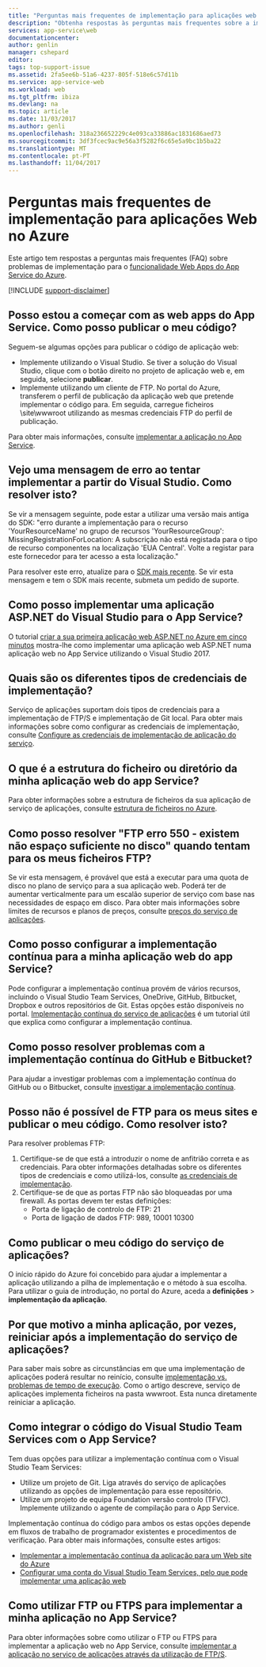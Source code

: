 ```yaml
---
title: "Perguntas mais frequentes de implementação para aplicações web do Azure | Microsoft Docs"
description: "Obtenha respostas às perguntas mais frequentes sobre a implementação para a funcionalidade Web Apps do App Service do Azure."
services: app-service\web
documentationcenter: 
author: genlin
manager: cshepard
editor: 
tags: top-support-issue
ms.assetid: 2fa5ee6b-51a6-4237-805f-518e6c57d11b
ms.service: app-service-web
ms.workload: web
ms.tgt_pltfrm: ibiza
ms.devlang: na
ms.topic: article
ms.date: 11/03/2017
ms.author: genli
ms.openlocfilehash: 318a236652229c4e093ca33886ac1831686aed73
ms.sourcegitcommit: 3df3fcec9ac9e56a3f5282f6c65e5a9bc1b5ba22
ms.translationtype: MT
ms.contentlocale: pt-PT
ms.lasthandoff: 11/04/2017
---
```

# <a name="deployment-faqs-for-web-apps-in-azure"></a>Perguntas mais frequentes de implementação para aplicações Web no Azure

Este artigo tem respostas a perguntas mais frequentes (FAQ) sobre problemas de implementação para o [funcionalidade Web Apps do App Service do Azure](https://azure.microsoft.com/services/app-service/web/).

[!INCLUDE [support-disclaimer](../../includes/support-disclaimer.md)]

## <a name="i-am-just-getting-started-with-app-service-web-apps-how-do-i-publish-my-code"></a>Posso estou a começar com as web apps do App Service. Como posso publicar o meu código?

Seguem-se algumas opções para publicar o código de aplicação web:

*   Implemente utilizando o Visual Studio. Se tiver a solução do Visual Studio, clique com o botão direito no projeto de aplicação web e, em seguida, selecione **publicar**.
*   Implemente utilizando um cliente de FTP. No portal do Azure, transferem o perfil de publicação da aplicação web que pretende implementar o código para. Em seguida, carregue ficheiros \site\wwwroot utilizando as mesmas credenciais FTP do perfil de publicação.

Para obter mais informações, consulte [implementar a aplicação no App Service](app-service-deploy-local-git.md).

## <a name="i-see-an-error-message-when-i-try-to-deploy-from-visual-studio-how-do-i-resolve-this"></a>Vejo uma mensagem de erro ao tentar implementar a partir do Visual Studio. Como resolver isto?

Se vir a mensagem seguinte, pode estar a utilizar uma versão mais antiga do SDK: "erro durante a implementação para o recurso 'YourResourceName' no grupo de recursos 'YourResourceGroup': MissingRegistrationForLocation: A subscrição não está registada para o tipo de recurso componentes na localização 'EUA Central'. Volte a registar para este fornecedor para ter acesso a esta localização." 

Para resolver este erro, atualize para o [SDK mais recente](https://azure.microsoft.com/downloads/). Se vir esta mensagem e tem o SDK mais recente, submeta um pedido de suporte.

## <a name="how-do-i-deploy-an-aspnet-application-from-visual-studio-to-app-service"></a>Como posso implementar uma aplicação ASP.NET do Visual Studio para o App Service?
<a id="deployasp"></a>

O tutorial [criar a sua primeira aplicação web ASP.NET no Azure em cinco minutos](app-service-web-get-started-dotnet.md) mostra-lhe como implementar uma aplicação web ASP.NET numa aplicação web no App Service utilizando o Visual Studio 2017.

## <a name="what-are-the-different-types-of-deployment-credentials"></a>Quais são os diferentes tipos de credenciais de implementação?

Serviço de aplicações suportam dois tipos de credenciais para a implementação de FTP/S e implementação de Git local. Para obter mais informações sobre como configurar as credenciais de implementação, consulte [Configure as credenciais de implementação de aplicação do serviço](app-service-deployment-credentials.md).

## <a name="what-is-the-file-or-directory-structure-of-my-app-service-web-app"></a>O que é a estrutura do ficheiro ou diretório da minha aplicação web do app Service?

Para obter informações sobre a estrutura de ficheiros da sua aplicação de serviço de aplicações, consulte [estrutura de ficheiros no Azure](https://github.com/projectkudu/kudu/wiki/File-structure-on-azure).

## <a name="how-do-i-resolve-ftp-error-550---there-is-not-enough-space-on-the-disk-when-i-try-to-ftp-my-files"></a>Como posso resolver "FTP erro 550 - existem não espaço suficiente no disco" quando tentam para os meus ficheiros FTP?

Se vir esta mensagem, é provável que está a executar para uma quota de disco no plano de serviço para a sua aplicação web. Poderá ter de aumentar verticalmente para um escalão superior de serviço com base nas necessidades de espaço em disco. Para obter mais informações sobre limites de recursos e planos de preços, consulte [preços do serviço de aplicações](https://azure.microsoft.com/pricing/details/app-service/).

## <a name="how-do-i-set-up-continuous-deployment-for-my-app-service-web-app"></a>Como posso configurar a implementação contínua para a minha aplicação web do app Service?

Pode configurar a implementação contínua provém de vários recursos, incluindo o Visual Studio Team Services, OneDrive, GitHub, Bitbucket, Dropbox e outros repositórios de Git. Estas opções estão disponíveis no portal. [Implementação contínua do serviço de aplicações](app-service-continuous-deployment.md) é um tutorial útil que explica como configurar a implementação contínua.

## <a name="how-do-i-troubleshoot-issues-with-continuous-deployment-from-github-and-bitbucket"></a>Como posso resolver problemas com a implementação contínua do GitHub e Bitbucket?

Para ajudar a investigar problemas com a implementação contínua do GitHub ou o Bitbucket, consulte [investigar a implementação contínua](https://github.com/projectkudu/kudu/wiki/Investigating-continuous-deployment).

## <a name="i-cant-ftp-to-my-site-and-publish-my-code-how-do-i-resolve-this"></a>Posso não é possível de FTP para os meus sites e publicar o meu código. Como resolver isto?

Para resolver problemas FTP:

1. Certifique-se de que está a introduzir o nome de anfitrião correta e as credenciais. Para obter informações detalhadas sobre os diferentes tipos de credenciais e como utilizá-los, consulte [as credenciais de implementação](https://github.com/projectkudu/kudu/wiki/Deployment-credentials).
2. Certifique-se de que as portas FTP não são bloqueadas por uma firewall. As portas devem ter estas definições:
    * Porta de ligação de controlo de FTP: 21
    * Porta de ligação de dados FTP: 989, 10001 10300

## <a name="how-do-i-publish-my-code-to-app-service"></a>Como publicar o meu código do serviço de aplicações?

O início rápido do Azure foi concebido para ajudar a implementar a aplicação utilizando a pilha de implementação e o método à sua escolha. Para utilizar o guia de introdução, no portal do Azure, aceda a **definições** > **implementação da aplicação**.

## <a name="why-does-my-app-sometimes-restart-after-deployment-to-app-service"></a>Por que motivo a minha aplicação, por vezes, reiniciar após a implementação do serviço de aplicações?

Para saber mais sobre as circunstâncias em que uma implementação de aplicações poderá resultar no reinício, consulte [implementação vs. problemas de tempo de execução](https://github.com/projectkudu/kudu/wiki/Deployment-vs-runtime-issues#deployments-and-web-app-restarts"). Como o artigo descreve, serviço de aplicações implementa ficheiros na pasta wwwroot. Esta nunca diretamente reiniciar a aplicação.

## <a name="how-do-i-integrate-visual-studio-team-services-code-with-app-service"></a>Como integrar o código do Visual Studio Team Services com o App Service?

Tem duas opções para utilizar a implementação contínua com o Visual Studio Team Services:

*   Utilize um projeto de Git. Liga através do serviço de aplicações utilizando as opções de implementação para esse repositório.
*   Utilize um projeto de equipa Foundation versão controlo (TFVC). Implemente utilizando o agente de compilação para o App Service.

Implementação contínua do código para ambos os estas opções depende em fluxos de trabalho de programador existentes e procedimentos de verificação. Para obter mais informações, consulte estes artigos: 

*   [Implementar a implementação contínua da aplicação para um Web site do Azure](https://www.visualstudio.com/docs/release/examples/azure/azure-web-apps-from-build-and-release-hubs)
*   [Configurar uma conta do Visual Studio Team Services, pelo que pode implementar uma aplicação web](https://github.com/projectkudu/kudu/wiki/Setting-up-a-VSTS-account-so-it-can-deploy-to-a-Web-App)

## <a name="how-do-i-use-ftp-or-ftps-to-deploy-my-app-to-app-service"></a>Como utilizar FTP ou FTPS para implementar a minha aplicação no App Service?

Para obter informações sobre como utilizar o FTP ou FTPS para implementar a aplicação web no App Service, consulte [implementar a aplicação no serviço de aplicações através da utilização de FTP/S](app-service-deploy-ftp.md).
